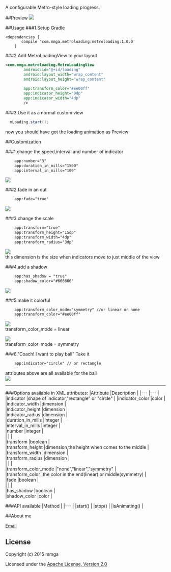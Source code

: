 

A configurable Metro-style loading progress.

##Preview
![](https://github.com/mmga/MetroLoading/blob/master/gifs/1.original.gif)



##Usage
###1.Setup Gradle

```groove
<dependencies {
       compile 'com.mmga.metroloading:metroloading:1.0.0'
    } 
```


###2.Add MetroLoadingView to your layout
```xml
<com.mmga.metroloading.MetroLoadingView
        android:id="@+id/loading"
        android:layout_width="wrap_content"
        android:layout_height="wrap_content" 
		
		app:transform_color="#ee00ff"
        app:indicator_height="9dp"
        app:indicator_width="4dp"
		/>
```

###3.Use it as a normal custom view
```java
  mLoading.start();
  ```

now you should have got the loading animation as Preview

##Customization

###1.change the speed,interval and number of indicator
```xml
	app:number="3"
	app:duration_in_mills="1500"
	app:interval_in_mills="100"
```
![](https://github.com/mmga/MetroLoading/blob/master/gifs/5_speed.gif)

###2.fade in an out
```xml
	app:fade="true"
```
![](https://github.com/mmga/MetroLoading/blob/master/gifs/2_fade.gif)


###3.change the scale
```xml
	app:transform="true"
	app:transform_height="15dp"
	app:transform_width="4dp"
	app:transform_radius="3dp"
```
![](https://github.com/mmga/MetroLoading/blob/master/gifs/3_scale.gif)<br>
this dimension is the size when indicators move to just middle of the view

###4.add a shadow
```xml
	app:has_shadow = "true"
	app:shadow_color="#666666"
```
![](https://github.com/mmga/MetroLoading/blob/master/gifs/4_shadow.gif)

###5.make it colorful
```xml
	app:transform_color_mode="symmetry" //or linear or none 
	app:transform_color="#ee00ff"
```
![](https://github.com/mmga/MetroLoading/blob/master/gifs/6_linearColor.gif)<br>
transform_color_mode = linear<br>

![](https://github.com/mmga/MetroLoading/blob/master/gifs/7_symmetryColor.gif)<br>
transform_color_mode = symmetry<br>


###6."Coach! I want to play ball"
Take it
```xml
	app:indicator="circle" // or rectangle
```
attributes above are all available for the ball<br>
![](https://github.com/mmga/MetroLoading/blob/master/gifs/8_circle.gif)

---

###Options available in XML attributes:
|Attribute         			 |Description     											|
|---               			 |---      													|
|indicator         			 |shape of indicator,"rectangle" or "circle"         		|
|indicator_color    		 |color    		|		  
|indicator_width    		 |dimension  	|	       
|indicator_height			 |dimension     |			
|indicator_radius    		 |dimension     |		    
|duration_in_mills			 |integer       |     
|interval_in_mills           |integer     	|     
|number						 |integer	 	| 		
|          					 |  			|  
|transform    				 |boolean     	|     
|transform_height        	 |dimension,the height when comes to the middle     |     
|transform_width       		 |dimension     |     
|transform_radius       	 |dimension     |     
|   						 | 				|  
|transform_color_mode  		 |"none","linear","symmetry"   |     
|transform_color			 |the color in the end(linear) or middle(symmetry)		|	  
|fade        				 |boolean     	|     
|   						 |  			|  
|has_shadow       			 |boolean     	|     
|shadow_color       		 |color     	|  


###API available
|Method	                 | 
|---                     | 
|start()	    		 |
|stop()	        		 |
|isAnimating()			 |



##About me

[Email](1034752946@qq.com)




## License

Copyright (c) 2015 mmga

Licensed under the [Apache License, Version 2.0](http://www.apache.org/licenses/LICENSE-2.0)

